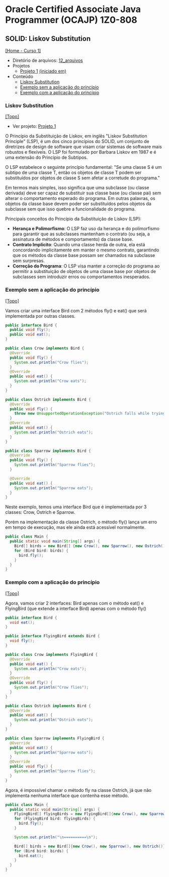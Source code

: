 # Oracle Certified Associate Java Programmer (OCAJP) 1Z0-808

## SOLID: Liskov Substitution
[[Home - Curso 1]](../../README.md#curso-1)<br />

- Diretório de arquivos: [12_arquivos](./12_arquivos/)
- Projetos
  - [Projeto 1](./12_arquivos/proj_01/) [(iniciado em)](#liskov-substitution)
- Conteúdo
  - [Liskov Substitution](#liskov-substitution)
  - [Exemplo sem a aplicação do princípio](#exemplo-sem-a-aplicação-do-princípio)
  - [Exemplo com a aplicação do princípio](#exemplo-com-a-aplicação-do-princípio)

### Liskov Substitution
[[Topo]](#)<br />

- Ver projeto: [Projeto 1](./12_arquivos/proj_01/)

O Princípio da Substituição de Liskov, em inglês "Liskov Substitution Principle" (LSP), é um dos cinco princípios do SOLID, um conjunto de diretrizes de design de software que visam criar sistemas de software mais robustos e flexíveis. O LSP foi formulado por Barbara Liskov em 1987 e é uma extensão do Princípio de Subtipos.

O LSP estabelece o seguinte princípio fundamental: "Se uma classe S é um subtipo de uma classe T, então os objetos de classe T podem ser substituídos por objetos de classe S sem afetar a corretude do programa."

Em termos mais simples, isso significa que uma subclasse (ou classe derivada) deve ser capaz de substituir sua classe base (ou classe pai) sem alterar o comportamento esperado do programa. Em outras palavras, os objetos da classe base devem poder ser substituídos pelos objetos da subclasse sem que isso quebre a funcionalidade do programa.

Principais conceitos do Princípio da Substituição de Liskov (LSP):

- **Herança e Polimorfismo**: O LSP faz uso da herança e do polimorfismo para garantir que as subclasses mantenham o contrato (ou seja, a assinatura de métodos e comportamento) da classe base.
- **Contrato Implícito**: Quando uma classe herda de outra, ela está concordando implicitamente em manter o mesmo contrato, garantindo que os métodos da classe base possam ser chamados na subclasse sem surpresas.
- **Correção do Programa**: O LSP visa manter a correção do programa ao permitir a substituição de objetos de uma classe base por objetos de subclasses sem introduzir erros ou comportamentos inesperados.

### Exemplo sem a aplicação do princípio
[[Topo]](#)<br />

Vamos criar uma interface Bird com 2 métodos fly() e eat() que será implementada por outras classes.

```java
public interface Bird {
  public void fly();
  public void eat();
}

public class Crow implements Bird {
  @Override
  public void fly() {
    System.out.println("Crow flies");
  }
  @Override
  public void eat() {
    System.out.println("Crow eats");
  }
}

public class Ostrich implements Bird {
  @Override
  public void fly() {
    throw new UnsupportedOperationException("Ostrich falls while trying to fly");
  }
  @Override
  public void eat() {
    System.out.println("Ostrich eats");
  }
}

public class Sparrow implements Bird {
  @Override
  public void fly() {
    System.out.println("Sparrow flies");
  }

  @Override
  public void eat() {
    System.out.println("Sparrow eats");
  }
}
```

Neste exemplo, temos uma interface Bird que é implementada por 3 classes: Crow, Ostrich e Sparrow.

Porém na implementação da classe Ostrich, o método fly() lança um erro em tempo de execução, mas ele ainda está acessível normalmente.

```java
public class Main {
  public static void main(String[] args) {
    Bird[] birds = new Bird[] {new Crow(), new Sparrow(), new Ostrich()};
    for (Bird bird: birds) {
      bird.fly();
    }
  }
}
```

### Exemplo com a aplicação do princípio
[[Topo]](#)<br />

Agora, vamos criar 2 interfaces: Bird apenas com o método eat() e FlyingBird (que extende a interface Bird) apenas com o método fly()

```java
public interface Bird {
  void eat();
}

public interface FlyingBird extends Bird {
  void fly();
}

public class Crow implements FlyingBird {
  @Override
  public void eat() {
    System.out.println("Crow eats");
  }
  @Override
  public void fly() {
    System.out.println("Crow flies");
  }
}

public class Ostrich implements Bird {
  @Override
  public void eat() {
    System.out.println("Ostrich eats");
  }
}

public class Sparrow implements FlyingBird {
  @Override
  public void eat() {
    System.out.println("Sparrow eats");
  }
  @Override
  public void fly() {
    System.out.println("Sparrow flies");
  }
}
```

Agora, é impossível chamar o método fly na classe Ostrich, já que não implementa nenhuma interface que contenha esse método.

```java
public class Main {
  public static void main(String[] args) {
    FlyingBird[] flyingBirds = new FlyingBird[]{new Crow(), new Sparrow()};
    for (FlyingBird bird: flyingBirds) {
      bird.fly();
    }

    System.out.println("\n==========\n");

    Bird[] birds = new Bird[]{new Crow(), new Sparrow(), new Ostrich()};
    for (Bird bird: birds) {
      bird.eat();
    }
  }
}
```
